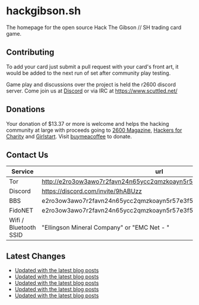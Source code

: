 # hackgibson.sh
The homepage for the open source Hack The Gibson // SH trading card game.


## Contributing

To add your card just submit a pull request with your card's front art, it would be added to the next run of set after community play testing.

Game play and discussions over the project is held the r2600 discord server. Come join us at [Discord](https://discord.com/invite/9hABUzz) or via IRC at https://www.scuttled.net/


## Donations

Your donation of $13.37 or more is welcome and helps the hacking community at large with proceeds going to [2600 Magazine](https://2600.com/), [Hackers for Charity](https://hackersforcharity.org) and [Girlstart](https://girlstart.org).  Visit [buymeacoffee](https://www.buymeacoffee.com/hackgibson.sh) to donate.


## Contact Us

Service | url
-|-
Tor | http://e2ro3ow3awo7r2favn24n65ycc2qmzkoayn5r57e3f56nvjwdcgg32ad.onion
Discord | https://discord.com/invite/9hABUzz
BBS | e2ro3ow3awo7r2favn24n65ycc2qmzkoayn5r57e3f56nvjwdcgg32ad.onion:23
FidoNET | e2ro3ow3awo7r2favn24n65ycc2qmzkoayn5r57e3f56nvjwdcgg32ad.onion:24554
Wifi / Bluetooth SSID | "Ellingson Mineral Company" or "EMC Net - <fidonet address>"

## Latest Changes
<!-- BLOG-POST-LIST:START -->
- [Updated with the latest blog posts](https://github.com/DFW2600/hackgibson.sh/commit/77b9fb8528d33d7d7c2d4680975450ca7c8f6500)
- [Updated with the latest blog posts](https://github.com/DFW2600/hackgibson.sh/commit/4a876a45eaa243f0ebfab8b2d37140fbfd99f51a)
- [Updated with the latest blog posts](https://github.com/DFW2600/hackgibson.sh/commit/00c9f0d97eb2d3bde0acba09ff18d895f6320459)
- [Updated with the latest blog posts](https://github.com/DFW2600/hackgibson.sh/commit/7dfd315c8ff2c3b4111196e846d9b5edcd0ae99b)
- [Updated with the latest blog posts](https://github.com/DFW2600/hackgibson.sh/commit/05ea9844662e6dda42ea14396d09935228952722)
<!-- BLOG-POST-LIST:END -->
